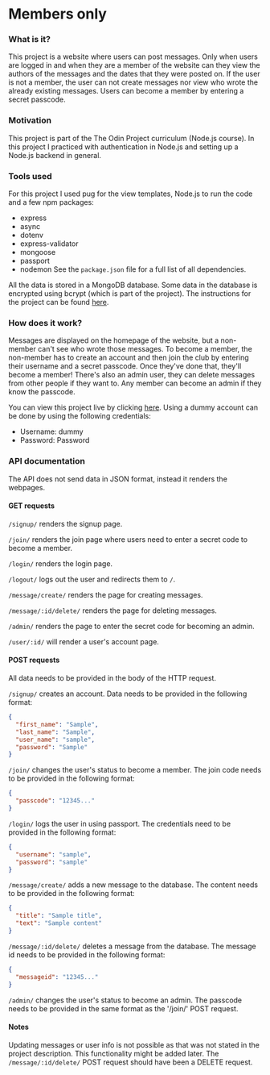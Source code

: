 # Members only

### What is it?
This project is a website where users can post messages. Only when users are logged in and when they are a member of the website can they view the authors of the messages and the dates that they were posted on. If the user is not a member, the user can not create messages nor view who wrote the already existing messages. Users can become a member by entering a secret passcode.

### Motivation
This project is part of the The Odin Project curriculum (Node.js course). In this project I practiced with authentication in Node.js and setting up a Node.js backend in general. 

### Tools used
For this project I used pug for the view templates, Node.js to run the code and a few npm packages:
- express
- async
- dotenv
- express-validator
- mongoose
- passport
- nodemon
See the `package.json` file for a full list of all dependencies.

All the data is stored in a MongoDB database. Some data in the database is encrypted using bcrypt (which is part of the project). The instructions for the project can be found [here](https://www.theodinproject.com/paths/full-stack-javascript/courses/nodejs/lessons/members-only).

### How does it work?
Messages are displayed on the homepage of the website, but a non-member can't see who wrote those messages. To become a member, the non-member has to create an account and then join the club by entering their username and a secret passcode. Once they've done that, they'll become a member! There's also an admin user, they can delete messages from other people if they want to. Any member can become an admin if they know the passcode.

You can view this project live by clicking [here](https://fathomless-plains-00201.herokuapp.com/membersonly). Using a dummy account can be done by using the following credentials:
- Username: dummy
- Password: Password

### API documentation
The API does not send data in JSON format, instead it renders the webpages.

#### GET requests
`/signup/` renders the signup page.

`/join/` renders the join page where users need to enter a secret code to become a member.

`/login/` renders the login page.

`/logout/` logs out the user and redirects them to `/`.

`/message/create/` renders the page for creating messages.

`/message/:id/delete/` renders the page for deleting messages.

`/admin/` renders the page to enter the secret code for becoming an admin.

`/user/:id/` will render a user's account page.

#### POST requests
All data needs to be provided in the body of the HTTP request.

`/signup/` creates an account. Data needs to be provided in the following format:
```json
{
  "first_name": "Sample",
  "last_name": "Sample",
  "user_name": "sample",
  "password": "Sample"
}
```

`/join/` changes the user's status to become a member. The join code needs to be provided in the following format:
```json
{
  "passcode": "12345..."
}
```

`/login/` logs the user in using passport. The credentials need to be provided in the following format:
```json
{
  "username": "sample",
  "password": "sample"
}
```

`/message/create/` adds a new message to the database. The content needs to be provided in the following format:
```json
{
  "title": "Sample title",
  "text": "Sample content"
}
```

`/message/:id/delete/` deletes a message from the database. The message id needs to be provided in the following format:
```json
{
  "messageid": "12345..."
}
```

`/admin/` changes the user's status to become an admin. The passcode needs to be provided in the same format as the '/join/' POST request.

#### Notes
Updating messages or user info is not possible as that was not stated in the project description. This functionality might be added later.
The `/message/:id/delete/` POST request should have been a DELETE request.
